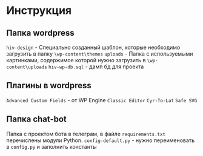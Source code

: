 # Инструкция

## Папка wordpress
`hiv-design` - Специально созданный шаблон, которые необходимо загрузить в папку `\wp-content\themes`
`uploads` - Папка с используемыми картинками, содержимое которой нужно загрузить в `\wp-content\uploads`
`hiv-wp-db.sql` - дамп бд для проекта

## Плагины в wordpress
`Advanced Custom Fields` - от WP Engine
`Classic Editor`
`Cyr-To-Lat`
`Safe SVG`

## Папка chat-bot
Папка с проектом бота в телеграм, в файле `requirements.txt` перечислены модули Python.
`config-default.py` - нужно переименовать в `config.py` и заполнить константы
